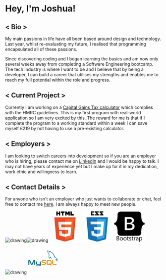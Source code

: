 # Hey, I'm Joshua!

## < Bio >
My main passions in life have all been based around design and technology. Last year, whilst re-evaluating my future, I realised that programming encapsulated all of these passions.

Since discovering coding and I began learning the basics and am now only several weeks away from completing a Software Engineering bootcamp. The tech industry is where I want to be and I believe that by being a developer, I can build a career that utilises my strengths and enables me to reach my full potential within the role and progress.

## < Current Project >
Currently I am working on a [Capital Gains Tax calculator](https://github.com/CarneyCreations/capital_gains_calculator/blob/main/capital_gains_calculator.py) which complies with the HMRC guidelines. This is my first program with real-world application so I am very excited by this. The reward for me is that if I complete the program to a working standard within a week I can save myself £219 by not having to use a pre-existing calculator.

## < Employers >
I am looking to switch careers into development so if you are an employer who is hiring, please contact me on [LinkedIn](https://www.linkedin.com/in/joshuapjcarney/) and I would be happy to talk. I may not have years of experience yet but I make up for it in my dedication, work ethic and willingness to learn.

## < Contact Details >
For anyone who isn't an employer who just wants to collaborate or chat, feel free to contact me [here](https://www.linkedin.com/in/joshuapjcarney/). 
I am always happy to meet new people.

<img src="https://camo.githubusercontent.com/fbfcb9e3dc648adc93bef37c718db16c52f617ad055a26de6dc3c21865c3321d/68747470733a2f2f7777772e766563746f726c6f676f2e7a6f6e652f6c6f676f732f6769742d73636d2f6769742d73636d2d69636f6e2e737667" alt="drawing" width="100"/><img src="https://user-images.githubusercontent.com/118828403/214040367-aae5924a-70c9-4b59-9793-7e1da2f16d00.svg" alt="drawing" width="100"/>
<img src="https://raw.githubusercontent.com/devicons/devicon/master/icons/html5/html5-original-wordmark.svg" alt="drawing" width="100"/>
<img src="https://raw.githubusercontent.com/devicons/devicon/master/icons/css3/css3-original-wordmark.svg" alt="drawing" width="100"/>
<img src="https://raw.githubusercontent.com/devicons/devicon/master/icons/bootstrap/bootstrap-plain-wordmark.svg" alt="drawing" width="100"/>
<img src="https://camo.githubusercontent.com/537f66454b766b0d56da91225206ebf6d28ecff24d84668d52cf9430e02460fd/68747470733a2f2f63646e2e776f726c64766563746f726c6f676f2e636f6d2f6c6f676f732f646a616e676f2e737667" alt="drawing" width="100"/>
<img src="https://raw.githubusercontent.com/devicons/devicon/master/icons/mysql/mysql-original-wordmark.svg" alt="drawing" width="100"/>
